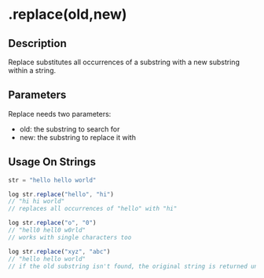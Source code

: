# .replace(old,new)

## Description

Replace substitutes all occurrences of a substring with a new substring within a string.

## Parameters

Replace needs two parameters:
- old: the substring to search for
- new: the substring to replace it with

## Usage On Strings

```javascript
str = "hello hello world"

log str.replace("hello", "hi")
// "hi hi world"
// replaces all occurrences of "hello" with "hi"

log str.replace("o", "0")
// "hell0 hell0 w0rld"
// works with single characters too

log str.replace("xyz", "abc")
// "hello hello world"
// if the old substring isn't found, the original string is returned unchanged
``` 
